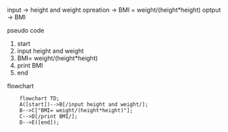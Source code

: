 input -> height and weight
opreation -> BMI = weight/(height*height)
optput -> BMI

pseudo code
1. start
2. input height and weight
3. BMI= weight/(height*height)
4. print BMI
5. end

flowchart
```mermaid
    flowchart TD;
    A([start])-->B[/input height and weight/];
    B-->C["BMI= weight/(height*height)"];
    C-->D[/print BMI/];
    D-->E([end]);
```
